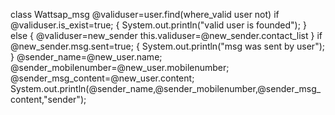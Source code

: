 class Wattsap_msg
@validuser=user.find(where_valid user not)
if @validuser.is_exist=true;
{
System.out.println("valid user is founded");
}
else
{
@validuser=new_sender
this.validuser=@new_sender.contact_list
}
if @new_sender.msg.sent=true;
{
	System.out.println("msg was sent by user");
}
@sender_name=@new_user.name;
@sender_mobilenumber=@new_user.mobilenumber;
@sender_msg_content=@new_user.content;
	System.out.println(@sender_name,@sender_mobilenumber,@sender_msg_content,"sender");

